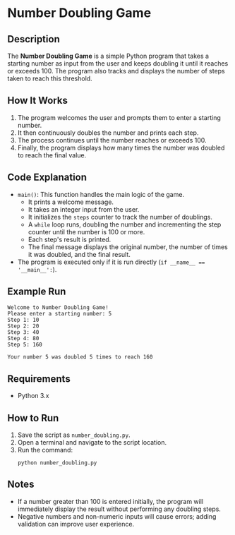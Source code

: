 # Number Doubling Game

## Description
The **Number Doubling Game** is a simple Python program that takes a starting number as input from the user and keeps doubling it until it reaches or exceeds 100. The program also tracks and displays the number of steps taken to reach this threshold.

## How It Works
1. The program welcomes the user and prompts them to enter a starting number.
2. It then continuously doubles the number and prints each step.
3. The process continues until the number reaches or exceeds 100.
4. Finally, the program displays how many times the number was doubled to reach the final value.

## Code Explanation
- `main()`: This function handles the main logic of the game.
  - It prints a welcome message.
  - It takes an integer input from the user.
  - It initializes the `steps` counter to track the number of doublings.
  - A `while` loop runs, doubling the number and incrementing the step counter until the number is 100 or more.
  - Each step's result is printed.
  - The final message displays the original number, the number of times it was doubled, and the final result.
- The program is executed only if it is run directly (`if __name__ == '__main__':`).

## Example Run
```
Welcome to Number Doubling Game!
Please enter a starting number: 5
Step 1: 10
Step 2: 20
Step 3: 40
Step 4: 80
Step 5: 160

Your number 5 was doubled 5 times to reach 160
```

## Requirements
- Python 3.x

## How to Run
1. Save the script as `number_doubling.py`.
2. Open a terminal and navigate to the script location.
3. Run the command:
   ```
   python number_doubling.py
   ```

## Notes
- If a number greater than 100 is entered initially, the program will immediately display the result without performing any doubling steps.
- Negative numbers and non-numeric inputs will cause errors; adding validation can improve user experience.

